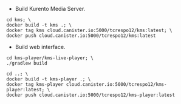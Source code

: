 * Build Kurento Media Server.
```shell script
cd kms; \
docker build -t kms .; \
docker tag kms cloud.canister.io:5000/tcrespo12/kms:latest; \
docker push cloud.canister.io:5000/tcrespo12/kms:latest
```
* Build web interface.
```shell script
cd kms-player/kms-live-player; \
./gradlew build

cd ..; \
docker build -t kms-player .; \
docker tag kms-player cloud.canister.io:5000/tcrespo12/kms-player:latest; \
docker push cloud.canister.io:5000/tcrespo12/kms-player:latest
```